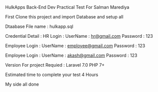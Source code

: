 HulkApps Back-End Dev Practical Test For Salman Marediya

First Clone this project and import Database and setup all 

Dtaabase File name : hulkapp.sql

Credential Detail :
HR Login :
	UserName : hr@gmail.com
	Password : 123
	
Employee Login :
	UserName : employee@gmail.com
	Password : 123
	
Employee Login :
	UserName : akash@gmail.com
	Password : 123
	
Version For project Requied : 
Laravel 7.0
PHP 7+

Estimated time to complete your test 4 Hours

My side all done 
